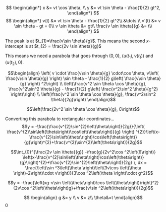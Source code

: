$$
\begin{align*}  
x &= vt \cos \theta, \\  
y &= vt \sin \theta - \frac{1}{2} gt^2,  
\end{align*}
$$
$$
\begin{align*}
v(t) &= vt \sin \theta - \frac{1}{2} gt^2\\
&\dots \\
v'(t) &= v \sin \theta - gt = 0\\
v \sin \theta &= gt\\
\frac{v \sin \theta}{g} &= t\\
\end{align*}
$$

The peak is at $t_{1}=\frac{v\sin \theta}{g}$. This means the second $x$-intercept is at $t_{2} = \frac{2v \sin \theta}{g}$

This means we need a parabola that goes through $(0,0)$, $(u(t_{1}), v(t_{1}))$ and $(u(t_{2}), 0)$.

$$\begin{align}
\left( v \cdot \frac{v\sin \theta}{g} \cdot\cos \theta, v\left( \frac{v\sin \theta}{g} \right)  \sin \theta - \frac{1}{2} g\left( \frac{v\sin \theta}{g} \right) ^2\right) \\
\left(\frac{v^2 \sin \theta \cos \theta}{g}, \frac{v^2\sin^2 \theta}{g} - \frac{1}{2} g\left( \frac{v^2\sin^2 \theta}{g^2} \right)\right) \\
\left(\frac{v^2 \sin \theta \cos \theta}{g}, \frac{v^2\sin^2 \theta}{2g}\right)
\end{align}$$

$$\left(\frac{2v^2 \sin \theta \cos \theta}{g}, 0\right)$$

Converting this parabola to rectangular coordinates...
$$y = -\frac{\frac{v^{2}\sin^{2}\left(\theta\right)}{2g}}{\left( \frac{v^{2}\sin\left(\theta\right)\cos\left(\theta\right)}{g} \right) ^{2}}\left(x-\frac{v^{2}\sin\left(\theta\right)\cos\left(\theta\right)}{g}\right)^{2}+\frac{v^{2}\sin^{2}\left(\theta\right)}{2g}$$

$$\int_{0}^{\frac{2v \sin \theta}{g}}  -\frac{g}{2v^2\cos ^2\left(θ\right)} \left(x-\frac{v^{2}\sin\left(\theta\right)\cos\left(\theta\right)}{g}\right)^{2}+\frac{v^{2}\sin^{2}\left(\theta\right)}{2g} \, dx = \frac{\left(\sin ^3\left(\theta \right)\left(3v\cos \left(\theta \right)-2\right)\cdot v\right)}{3\cos ^2\left(\theta \right)\cdot g^2}$$


$$y = -\frac{\left(xg-v\sin \left(\theta\right)\cos \left(\theta\right)\right)^2}{2v\cos ^2\left(\theta\right)g}+\frac{v\sin ^2\left(\theta\right)}{2g}$$

$$
\begin{align}
g &= y \\
v &= z\\
\theta&=t
\end{align}$$
0